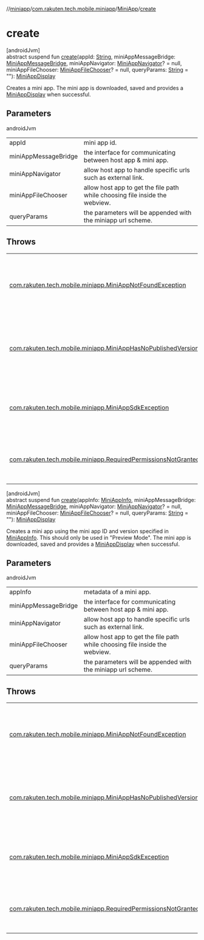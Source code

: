 //[miniapp](../../../index.md)/[com.rakuten.tech.mobile.miniapp](../index.md)/[MiniApp](index.md)/[create](create.md)

# create

[androidJvm]\
abstract suspend fun [create](create.md)(appId: [String](https://kotlinlang.org/api/latest/jvm/stdlib/kotlin/-string/index.html), miniAppMessageBridge: [MiniAppMessageBridge](../../com.rakuten.tech.mobile.miniapp.js/-mini-app-message-bridge/index.md), miniAppNavigator: [MiniAppNavigator](../../com.rakuten.tech.mobile.miniapp.navigator/-mini-app-navigator/index.md)? = null, miniAppFileChooser: [MiniAppFileChooser](../../com.rakuten.tech.mobile.miniapp.file/-mini-app-file-chooser/index.md)? = null, queryParams: [String](https://kotlinlang.org/api/latest/jvm/stdlib/kotlin/-string/index.html) = ""): [MiniAppDisplay](../-mini-app-display/index.md)

Creates a mini app. The mini app is downloaded, saved and provides a [MiniAppDisplay](../-mini-app-display/index.md) when successful.

## Parameters

androidJvm

| | |
|---|---|
| appId | mini app id. |
| miniAppMessageBridge | the interface for communicating between host app & mini app. |
| miniAppNavigator | allow host app to handle specific urls such as external link. |
| miniAppFileChooser | allow host app to get the file path while choosing file inside the webview. |
| queryParams | the parameters will be appended with the miniapp url scheme. |

## Throws

| | |
|---|---|
| [com.rakuten.tech.mobile.miniapp.MiniAppNotFoundException](../-mini-app-not-found-exception/index.md) | when the specified project ID does not have any mini app exist on the server. |
| [com.rakuten.tech.mobile.miniapp.MiniAppHasNoPublishedVersionException](../-mini-app-has-no-published-version-exception/index.md) | when the specified mini app ID exists on the server but has no published versions |
| [com.rakuten.tech.mobile.miniapp.MiniAppSdkException](../-mini-app-sdk-exception/index.md) | when there is any other issue during fetching, downloading or creating the view. |
| [com.rakuten.tech.mobile.miniapp.RequiredPermissionsNotGrantedException](../-required-permissions-not-granted-exception/index.md) | when the required permissions of the manifest are not granted. |

[androidJvm]\
abstract suspend fun [create](create.md)(appInfo: [MiniAppInfo](../-mini-app-info/index.md), miniAppMessageBridge: [MiniAppMessageBridge](../../com.rakuten.tech.mobile.miniapp.js/-mini-app-message-bridge/index.md), miniAppNavigator: [MiniAppNavigator](../../com.rakuten.tech.mobile.miniapp.navigator/-mini-app-navigator/index.md)? = null, miniAppFileChooser: [MiniAppFileChooser](../../com.rakuten.tech.mobile.miniapp.file/-mini-app-file-chooser/index.md)? = null, queryParams: [String](https://kotlinlang.org/api/latest/jvm/stdlib/kotlin/-string/index.html) = ""): [MiniAppDisplay](../-mini-app-display/index.md)

Creates a mini app using the mini app ID and version specified in [MiniAppInfo](../-mini-app-info/index.md). This should only be used in "Preview Mode". The mini app is downloaded, saved and provides a [MiniAppDisplay](../-mini-app-display/index.md) when successful.

## Parameters

androidJvm

| | |
|---|---|
| appInfo | metadata of a mini app. |
| miniAppMessageBridge | the interface for communicating between host app & mini app. |
| miniAppNavigator | allow host app to handle specific urls such as external link. |
| miniAppFileChooser | allow host app to get the file path while choosing file inside the webview. |
| queryParams | the parameters will be appended with the miniapp url scheme. |

## Throws

| | |
|---|---|
| [com.rakuten.tech.mobile.miniapp.MiniAppNotFoundException](../-mini-app-not-found-exception/index.md) | when the specified project ID does not have any mini app exist on the server. |
| [com.rakuten.tech.mobile.miniapp.MiniAppHasNoPublishedVersionException](../-mini-app-has-no-published-version-exception/index.md) | when the specified mini app ID exists on the server but has no published versions |
| [com.rakuten.tech.mobile.miniapp.MiniAppSdkException](../-mini-app-sdk-exception/index.md) | when there is any other issue during fetching, downloading or creating the view. |
| [com.rakuten.tech.mobile.miniapp.RequiredPermissionsNotGrantedException](../-required-permissions-not-granted-exception/index.md) | when the required permissions of the manifest are not granted. |
